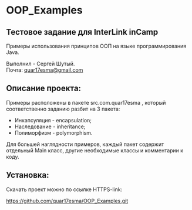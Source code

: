 # OOP_Examples

## Тестовое задание для InterLink inСamp

Примеры использования принципов ООП на языке программирования Java.

Выполнил - Сергей Шутый.              
Почта: quar17esma@gmail.com

## Описание проекта:

Примеры расположены в пакете src.com.quar17esma , который соответственно заданию разбит на 3 пакета:

- Инкапсуляция - encapsulation;
- Наследование - inheritance;
- Полиморфизм - polymorphism.

Для большей наглядности примеров, каждый пакет содержит отдельный Main класс, другие необходимые классы и комментарии к коду.

## Установка:

Скачать проект можно по ссылке HTTPS-link:  

https://github.com/quar17esma/OOP_Examples.git 
